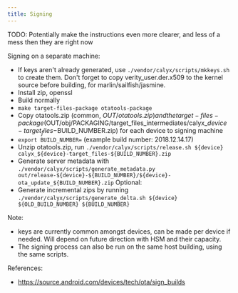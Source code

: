 ```yaml
---
title: Signing
---
```

TODO: Potentially make the instructions even more clearer, and less of a mess then they are right now

Signing on a separate machine:
* If keys aren't already generated, use `./vendor/calyx/scripts/mkkeys.sh` to create them. Don't forget to copy verity_user.der.x509 to the kernel source before building, for marlin/sailfish/jasmine.
* Install zip, openssl
* Build normally
* `make target-files-package otatools-package`
* Copy otatools.zip (common, $OUT/otatools.zip) and the target-files-package ($OUT/obj/PACKAGING/target_files_intermediates/calyx_$device-target_files-$BUILD_NUMBER.zip) for each device to signing machine
* `export BUILD_NUMBER=` (example build number: 2018.12.14.17)
* Unzip otatools.zip, run `./vendor/calyx/scripts/release.sh ${device} calyx_${device}-target_files-${BUILD_NUMBER}.zip`
* Generate server metadata with `./vendor/calyx/scripts/generate_metadata.py out/release-${device}-${BUILD_NUMBER}/${device}-ota_update_${BUILD_NUMBER}.zip`
Optional:
* Generate incremental zips by running `./vendor/calyx/scripts/generate_delta.sh ${device} ${OLD_BUILD_NUMBER} ${BUILD_NUMBER}`

Note:
* keys are currently common amongst devices, can be made per device if needed. Will depend on future direction with HSM and their capacity.
* The signing process can also be run on the same host building, using the same scripts.

References:
* https://source.android.com/devices/tech/ota/sign_builds